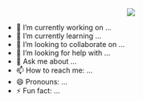 <div align="center">
  <img src="https://capsule-render.vercel.app/api?type=wave&color=auto&height=300&section=header&text=Welcome%20to%20Jieun's%20to%20GitHub&fontSize=90" />
</div>

- 🔭 I’m currently working on ...
- 🌱 I’m currently learning ...
- 👯 I’m looking to collaborate on ...
- 🤔 I’m looking for help with ...
- 💬 Ask me about ...
- 📫 How to reach me: ...
- 😄 Pronouns: ...
- ⚡ Fun fact: ...

